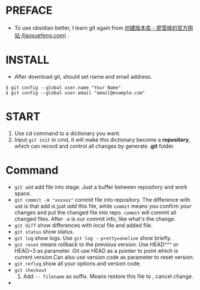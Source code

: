 # PREFACE
- To use obsidian better, I learn git again from [创建版本库 - 廖雪峰的官方网站 (liaoxuefeng.com)](https://www.liaoxuefeng.com/wiki/896043488029600/896827951938304) .
# INSTALL

- After download git, should set name and email address.
```
$ git config --global user.name "Your Name"
$ git config --global user.email "email@example.com"
```

# START
1. Use cd command to a dictionary you want.
2. Input `git init` in cmd, it will make this dictionary become a **repository**, which can record and control all changes by generate **.git** folder.
# Command
- `git add` add file into stage. Just a buffer between repository and work space.
- `git commit -m "xxxxxx"` commit file into repository. The difference with `add` is that add is just _add_ this file, while `commit` means you confirm your changes and put the changed file into repo. `commit` will commit all changed files. After `-m`  is our commit info, like what's the change. 
- `git diff` show differences with local file and added file.
- `git status` show status.
- `git log` show logs. Use `git log --pretty=oneline` show briefly.
- `git reset` means rollback to the previous version. Use HEAD^^^ or HEAD~3 as parameter. Git use HEAD as a pointer to point which is current version.Can also use version code as parameter to reset version.
- `git reflog` show all your options and version code.
- `git checkout`
	1. Add `-- filename` as suffix. Means restore this file to , cancel change.
- 